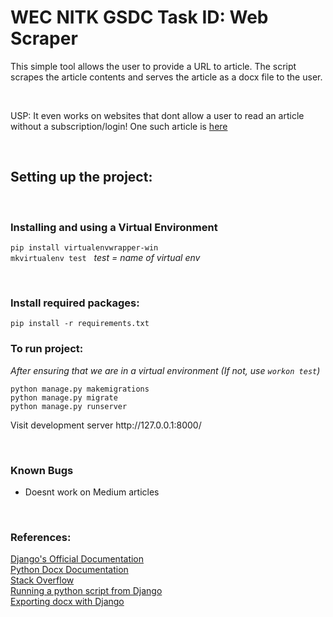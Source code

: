 # WEC NITK GSDC Task ID: Web Scraper
<p>This simple tool allows the user to provide a URL to article.  
The script scrapes the article contents and serves the article as a docx file to the user.
</p>
<br>
<p>USP: It even works on websites that dont allow a user to read an article without a subscription/login!
One such article is <a href="https://www.nationalgeographic.com/animals/article/born-pink-blind-entirely-helpless-heres-how-giant-pandas-grow-up">here</a></p>
<br>
<h2>Setting up the project:</h2>
<br>
<h3>Installing and using a Virtual Environment</h3>

`pip install virtualenvwrapper-win`<br>
`mkvirtualenv test` &nbsp; _test = name of virtual env_

<br>

<h3>Install required packages:</h3>

`pip install -r requirements.txt`<br>

<h3>To run project:</h3>

_After ensuring that we are in a virtual environment (If not, use `workon test`)_

`python manage.py makemigrations` <br>
`python manage.py migrate` <br>
`python manage.py runserver`<br>
<p>Visit development server http://127.0.0.1:8000/ </p>
<br>
<h3>Known Bugs</h3>
<ul>
    <li>Doesnt work on Medium articles </li>
</ul>

<br>
<h3>References:</h3>
<a href="https://docs.djangoproject.com/en/3.2/">Django's Official Documentation</a><br>
<a href="https://python-docx.readthedocs.io/en/latest/user/documents.html">Python Docx Documentation</a><br>
<a href="https://stackoverflow.com/">Stack Overflow</a><br>
<a href="https://www.youtube.com/watch?v=s6Xi7x4G7yg">Running a python script from Django</a><br>
<a href="https://blog.devgenius.io/export-docx-file-with-python-docx-in-django-app-527ff5eb7280">Exporting docx with Django</a><br>
